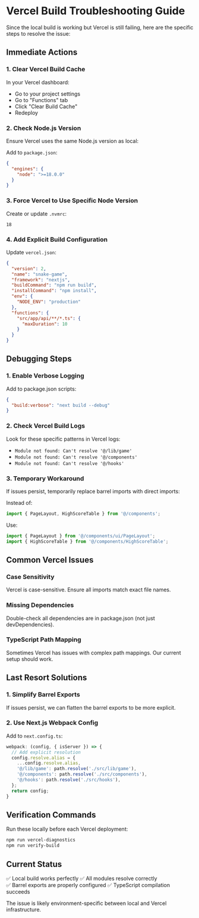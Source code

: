 # Vercel Build Troubleshooting Guide

Since the local build is working but Vercel is still failing, here are the specific steps to resolve the issue:

## Immediate Actions

### 1. Clear Vercel Build Cache
In your Vercel dashboard:
- Go to your project settings
- Go to "Functions" tab  
- Click "Clear Build Cache"
- Redeploy

### 2. Check Node.js Version
Ensure Vercel uses the same Node.js version as local:

Add to `package.json`:
```json
{
  "engines": {
    "node": ">=18.0.0"
  }
}
```

### 3. Force Vercel to Use Specific Node Version
Create or update `.nvmrc`:
```
18
```

### 4. Add Explicit Build Configuration
Update `vercel.json`:
```json
{
  "version": 2,
  "name": "snake-game",
  "framework": "nextjs",
  "buildCommand": "npm run build",
  "installCommand": "npm install",
  "env": {
    "NODE_ENV": "production"
  },
  "functions": {
    "src/app/api/**/*.ts": {
      "maxDuration": 10
    }
  }
}
```

## Debugging Steps

### 1. Enable Verbose Logging
Add to package.json scripts:
```json
{
  "build:verbose": "next build --debug"
}
```

### 2. Check Vercel Build Logs
Look for these specific patterns in Vercel logs:
- `Module not found: Can't resolve '@/lib/game'`
- `Module not found: Can't resolve '@/components'`
- `Module not found: Can't resolve '@/hooks'`

### 3. Temporary Workaround
If issues persist, temporarily replace barrel imports with direct imports:

Instead of:
```typescript
import { PageLayout, HighScoreTable } from '@/components';
```

Use:
```typescript
import { PageLayout } from '@/components/ui/PageLayout';
import { HighScoreTable } from '@/components/HighScoreTable';
```

## Common Vercel Issues

### Case Sensitivity
Vercel is case-sensitive. Ensure all imports match exact file names.

### Missing Dependencies
Double-check all dependencies are in package.json (not just devDependencies).

### TypeScript Path Mapping
Sometimes Vercel has issues with complex path mappings. Our current setup should work.

## Last Resort Solutions

### 1. Simplify Barrel Exports
If issues persist, we can flatten the barrel exports to be more explicit.

### 2. Use Next.js Webpack Config
Add to `next.config.ts`:
```typescript
webpack: (config, { isServer }) => {
  // Add explicit resolution
  config.resolve.alias = {
    ...config.resolve.alias,
    '@/lib/game': path.resolve('./src/lib/game'),
    '@/components': path.resolve('./src/components'),
    '@/hooks': path.resolve('./src/hooks'),
  };
  return config;
}
```

## Verification Commands

Run these locally before each Vercel deployment:
```bash
npm run vercel-diagnostics
npm run verify-build
```

## Current Status

✅ Local build works perfectly
✅ All modules resolve correctly  
✅ Barrel exports are properly configured
✅ TypeScript compilation succeeds

The issue is likely environment-specific between local and Vercel infrastructure.